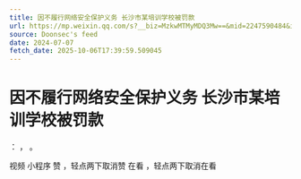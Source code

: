 ```yaml
---
title: 因不履行网络安全保护义务 长沙市某培训学校被罚款
url: https://mp.weixin.qq.com/s?__biz=MzkwMTMyMDQ3Mw==&mid=2247590484&idx=1&sn=9d420535906ed5a85619a7a4fd6cf7fa
source: Doonsec's feed
date: 2024-07-07
fetch_date: 2025-10-06T17:39:59.509045
---
```


# 因不履行网络安全保护义务 长沙市某培训学校被罚款

：
，
。

视频
小程序
赞
，轻点两下取消赞
在看
，轻点两下取消在看